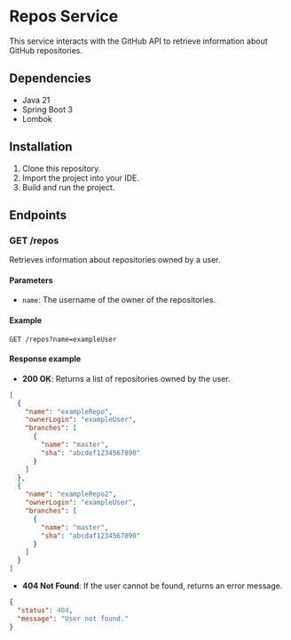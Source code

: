 # Repos Service

This service interacts with the GitHub API to retrieve information about GitHub repositories.

## Dependencies

- Java 21
- Spring Boot 3
- Lombok

## Installation

1. Clone this repository.
2. Import the project into your IDE.
3. Build and run the project.

## Endpoints

### GET /repos

Retrieves information about repositories owned by a user.

#### Parameters

- `name`: The username of the owner of the repositories.

#### Example

```http
GET /repos?name=exampleUser
```

#### Response example 
- **200 OK**: Returns a list of repositories owned by the user.
```JSON
[
  {
    "name": "exampleRepo",
    "ownerLogin": "exampleUser",
    "branches": [
      {
        "name": "master",
        "sha": "abcdef1234567890"
      }
    ]
  },
  {
    "name": "exampleRepo2",
    "ownerLogin": "exampleUser",
    "branches": [
      {
        "name": "master",
        "sha": "abcdaf1234567890"
      }
    ]
  }
]
```

- **404 Not Found**: If the user cannot be found, returns an error message.
```JSON
{
  "status": 404,
  "message": "User not found."
}
```
